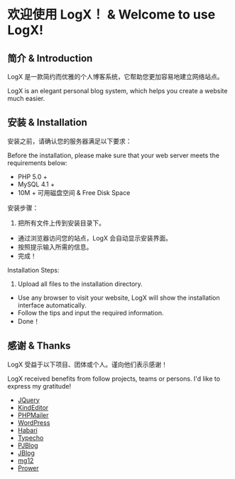 # 欢迎使用 LogX！ & Welcome to use LogX!


## 简介 & Introduction

LogX 是一款简约而优雅的个人博客系统，它帮助您更加容易地建立网络站点。

LogX is an elegant personal blog system, which helps you create a website much easier.


## 安装 & Installation

安装之前，请确认您的服务器满足以下要求：

Before the installation, please make sure that your web server meets the requirements below:

* PHP 5.0 +
* MySQL 4.1 +
* 10M + 可用磁盘空间 & Free Disk Space

安装步骤：

1. 把所有文件上传到安装目录下。
- 通过浏览器访问您的站点，LogX 会自动显示安装界面。
- 按照提示输入所需的信息。
- 完成！  

Installation Steps:

1. Upload all files to the installation directory.
- Use any browser to visit your website, LogX will show the installation interface automatically.
- Follow the tips and input the required information.
- Done！

## 感谢 & Thanks

LogX 受益于以下项目、团体或个人。谨向他们表示感谢！

LogX received benefits from follow projects, teams or persons. I'd like to express my gratitude!

* [JQuery](http://jquery.com/)
* [KindEditor](http://www.kindsoft.net/)
* [PHPMailer](http://phpmailer.sourceforge.net/)
* [WordPress](http://wordpress.org/)
* [Habari](http://habariproject.org/)
* [Typecho](http://typecho.org/)
* [PJBlog](http://www.pjhome.net/)
* [JBlog](http://www.lisijie.org/)
* [mg12](http://www.neoease.com/)
* [Prower](http://www.prower.cn/)
